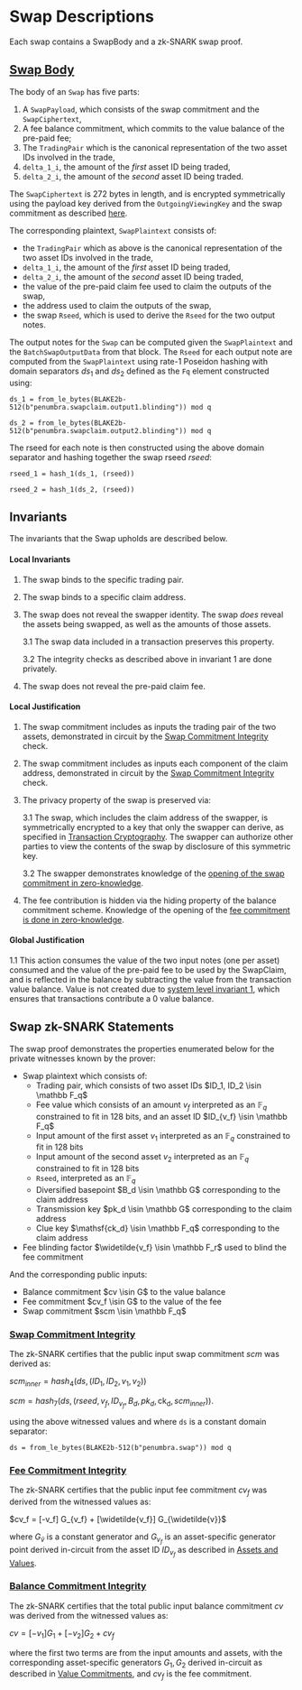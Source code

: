 # Swap Descriptions

Each swap contains a SwapBody and a zk-SNARK swap proof.

## [Swap Body](#swap-body)

The body of an `Swap` has five parts:

1. A `SwapPayload`, which consists of the swap commitment and the `SwapCiphertext`,
2. A fee balance commitment, which commits to the value balance of the pre-paid fee;
3. The `TradingPair` which is the canonical representation of the two asset IDs involved in the trade,
4. `delta_1_i`, the amount of the _first_ asset ID being traded,
5. `delta_2_i`, the amount of the _second_ asset ID being traded.

The `SwapCiphertext` is 272 bytes in length, and is encrypted symmetrically using the
payload key derived from the `OutgoingViewingKey` and the swap commitment as
described [here](../../addresses_keys/transaction_crypto.md#per-action-swap-key).

The corresponding plaintext, `SwapPlaintext` consists of:

* the `TradingPair` which as above is the canonical representation of the two asset IDs involved in the trade,
* `delta_1_i`, the amount of the _first_ asset ID being traded,
* `delta_2_i`, the amount of the _second_ asset ID being traded,
* the value of the pre-paid claim fee used to claim the outputs of the swap,
* the address used to claim the outputs of the swap,
* the swap `Rseed`, which is used to derive the `Rseed` for the two output notes.

The output notes for the `Swap` can be computed given the `SwapPlaintext` and the
`BatchSwapOutputData` from that block. The `Rseed` for each output note are computed from
the `SwapPlaintext` using rate-1 Poseidon hashing with domain separators $ds_1$ and $ds_2$ defined as the `Fq` element constructed using:

`ds_1 = from_le_bytes(BLAKE2b-512(b"penumbra.swapclaim.output1.blinding")) mod q`

`ds_2 = from_le_bytes(BLAKE2b-512(b"penumbra.swapclaim.output2.blinding")) mod q`

The rseed for each note is then constructed using the above domain separator and
hashing together the swap rseed $rseed$:

`rseed_1 = hash_1(ds_1, (rseed))`

`rseed_2 = hash_1(ds_2, (rseed))`

## Invariants

The invariants that the Swap upholds are described below.

#### Local Invariants

1. The swap binds to the specific trading pair.

2. The swap binds to a specific claim address.

3. The swap does not reveal the swapper identity. The swap *does* reveal the assets being swapped, as well as the amounts of those assets.

    3.1 The swap data included in a transaction preserves this property.

    3.2 The integrity checks as described above in invariant 1 are done privately.

4. The swap does not reveal the pre-paid claim fee.

#### Local Justification

1. The swap commitment includes as inputs the trading pair of the two assets, demonstrated in circuit by the [Swap Commitment Integrity](#swap-commitment-integrity) check.

2. The swap commitment includes as inputs each component of the claim address, demonstrated in circuit by the [Swap Commitment Integrity](#swap-commitment-integrity) check.

3. The privacy property of the swap is preserved via:

    3.1 The swap, which includes the claim address of the swapper, is symmetrically encrypted to a key that only the swapper can derive, as specified in [Transaction Cryptography](../../addresses_keys/transaction_crypto.md). The swapper can authorize other parties to view the contents of the swap by disclosure of this symmetric key.

    3.2 The swapper demonstrates knowledge of the [opening of the swap commitment in zero-knowledge](#swap-commitment-integrity).

4. The fee contribution is hidden via the hiding property of the balance commitment scheme. Knowledge of the opening of the [fee commitment is done in zero-knowledge](#fee-commitment-integrity).

#### Global Justification

1.1 This action consumes the value of the two input notes (one per asset) consumed and the value of the pre-paid fee to be used by the SwapClaim, and is reflected in the balance by subtracting the value from the transaction value balance. Value is not created due to [system level invariant 1](../../transactions/invariants.md), which ensures that transactions contribute a 0 value balance.

## Swap zk-SNARK Statements

The swap proof demonstrates the properties enumerated below for the private witnesses known by the prover:

* Swap plaintext which consists of:
  * Trading pair, which consists of two asset IDs  $ID_1, ID_2 \isin \mathbb F_q$
  * Fee value which consists of an amount $v_f$ interpreted as an $\mathbb F_q$ constrained to fit in 128 bits, and an asset ID $ID_{v_f} \isin \mathbb F_q$
  * Input amount of the first asset $v_1$ interpreted as an $\mathbb F_q$ constrained to fit in 128 bits
  * Input amount of the second asset $v_2$ interpreted as an $\mathbb F_q$ constrained to fit in 128 bits
  * `Rseed`, interpreted as an $\mathbb F_q$
  * Diversified basepoint $B_d \isin \mathbb G$ corresponding to the claim address
  * Transmission key $pk_d \isin \mathbb G$ corresponding to the claim address
  * Clue key $\mathsf{ck_d} \isin \mathbb F_q$ corresponding to the claim address
* Fee blinding factor $\widetilde{v_f} \isin \mathbb F_r$ used to blind the fee commitment

And the corresponding public inputs:

* Balance commitment $cv \isin G$ to the value balance
* Fee commitment $cv_f \isin G$ to the value of the fee
* Swap commitment $scm \isin \mathbb F_q$

### [Swap Commitment Integrity](#swap-commitment-integrity)

The zk-SNARK certifies that the public input swap commitment $scm$ was derived as:

$scm_{inner} = hash_4(ds, (ID_1, ID_2, v_1, v_2))$

$scm = hash_7(ds, (rseed, v_f, ID_{v_f}, B_d, pk_d, \mathsf{ck_d}, scm_{inner}))$.

using the above witnessed values and where `ds` is a constant domain separator:

`ds = from_le_bytes(BLAKE2b-512(b"penumbra.swap")) mod q`

### [Fee Commitment Integrity](#fee-commitment-integrity)

The zk-SNARK certifies that the public input fee commitment $cv_f$ was derived from the witnessed values as:

$cv_f = [-v_f] G_{v_f} + [\widetilde{v_f}] G_{\widetilde{v}}$

where $G_{\widetilde{v}}$ is a constant generator and $G_{v_f}$ is an asset-specific generator point derived in-circuit from the asset ID $ID_{v_f}$ as described in [Assets and Values](../../assets.md).

### [Balance Commitment Integrity](#balance-commitment-integrity)

The zk-SNARK certifies that the total public input balance commitment $cv$ was derived from the witnessed values as:

$cv = [-v_1] G_1 + [-v_2] G_2 + cv_f$

where the first two terms are from the input amounts and assets, with the corresponding asset-specific generators $G_1, G_2$ derived in-circuit as described in [Value Commitments](../../assets.md), and $cv_f$ is the fee commitment.
